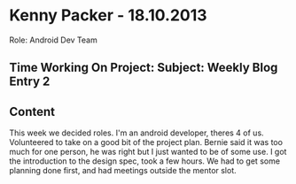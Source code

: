 Kenny Packer - 18.10.2013
===============
Role: Android Dev Team

Time Working On Project: 
Subject: Weekly Blog Entry 2
---------------

Content
---------------
This week we decided roles. I'm an android developer, theres 4 of us. Volunteered to take on a good bit of the project plan. Bernie said it was too much for one person, he was right but I just wanted to be of some use. I got the introduction to the design spec, took a few hours. We had to get some planning done first, and had meetings outside the mentor slot.
